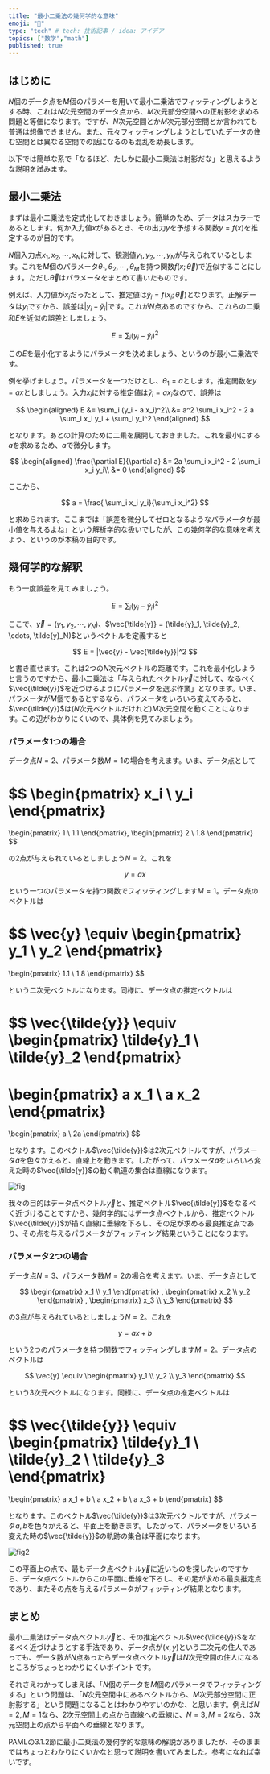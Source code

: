 ```yaml
---
title: "最小二乗法の幾何学的な意味"
emoji: "🤖"
type: "tech" # tech: 技術記事 / idea: アイデア
topics: ["数学","math"]
published: true
---
```


## はじめに

$N$個のデータ点を$M$個のパラメーを用いて最小二乗法でフィッティングしようとする時、これは$N$次元空間のデータ点から、$M$次元部分空間への正射影を求める問題と等価になります。ですが、$N$次元空間とか$M$次元部分空間とか言われても普通は想像できません。また、元々フィッティングしようとしていたデータの住む空間とは異なる空間での話になるのも混乱を助長します。

以下では簡単な系で「なるほど、たしかに最小二乗法は射影だな」と思えるような説明を試みます。

## 最小二乗法

まずは最小二乗法を定式化しておきましょう。簡単のため、データはスカラーであるとします。何か入力値$x$があるとき、その出力$y$を予想する関数$y = f(x)$を推定するのが目的です。

$N$個入力点$x_1, x_2, \cdots, x_N$に対して、観測値$y_1, y_2, \cdots, y_N$が与えられているとします。これを$M$個のパラメータ$\theta_1, \theta_2, \cdots, \theta_M$を持つ関数$f(x; \vec{\theta})$で近似することにします。ただし$\vec{\theta}$はパラメータをまとめて書いたものです。

例えば、入力値が$x_i$だったとして、推定値は$\tilde{y}_i = f(x_i; \vec{\theta})$となります。正解データは$y_i$ですから、誤差は$|y_i - \tilde{y}_i|$です。これが$N$点あるのですから、これらの二乗和$E$を近似の誤差としましょう。

$$
E = \sum_i (y_i - \tilde{y}_i)^2
$$

この$E$を最小化するようにパラメータを決めましょう、というのが最小二乗法です。

例を挙げましょう。パラメータを一つだけとし、$\theta_1 = a$とします。推定関数を$y = ax$としましょう。入力$x_i$に対する推定値は$\tilde{y}_i = a x_i$なので、誤差は

$$
\begin{aligned}
E &= \sum_i (y_i - a x_i)^2\\
&= a^2 \sum_i  x_i^2 - 2 a \sum_i x_i y_i + \sum_i y_i^2
\end{aligned}
$$

となります。あとの計算のために二乗を展開しておきました。これを最小にする$a$を求めるため、$a$で微分します。

$$
\begin{aligned}
\frac{\partial E}{\partial a} &=  2a \sum_i  x_i^2 - 2 \sum_i x_i y_i\\
&= 0
\end{aligned}
$$

ここから、

$$
a = \frac{ \sum_i x_i y_i}{\sum_i  x_i^2}
$$

と求められます。ここまでは「誤差を微分してゼロとなるようなパラメータが最小値を与えるよね」という解析学的な扱いでしたが、この幾何学的な意味を考えよう、というのが本稿の目的です。

## 幾何学的な解釈

もう一度誤差を見てみましょう。

$$
E = \sum_i (y_i - \tilde{y}_i)^2
$$

ここで、$\vec{y} = (y_1, y_2, \cdots, y_N)$、$\vec{\tilde{y}} = (\tilde{y}_1, \tilde{y}_2, \cdots, \tilde{y}_N)$というベクトルを定義すると

$$
E = |\vec{y} - \vec{\tilde{y}}|^2
$$

と書き直せます。これは2つの$N$次元ベクトルの距離です。これを最小化しようと言うのですから、最小二乗法は「与えられたベクトル$\vec{y}$に対して、なるべく$\vec{\tilde{y}}$を近づけるようにパラメータを選ぶ作業」となります。いま、パラメータが$M$個であるとするなら、パラメータをいろいろ変えてみると、$\vec{\tilde{y}}$は($N$次元ベクトルだけれど)$M$次元空間を動くことになります。この辺がわかりにくいので、具体例を見てみましょう。

### パラメータ1つの場合

データ点$N=2$、パラメータ数$M=1$の場合を考えます。いま、データ点として

$$
\begin{pmatrix}
x_i \\ y_i
\end{pmatrix}
=
\begin{pmatrix}
1 \\ 1.1
\end{pmatrix},
\begin{pmatrix}
2 \\ 1.8
\end{pmatrix}
$$

の2点が与えられているとしましょう$N=2$。これを

$$
y = a x
$$

という一つのパラメータを持つ関数でフィッティングします$M=1$。データ点のベクトルは

$$
\vec{y} \equiv
\begin{pmatrix}
y_1 \\ y_2
\end{pmatrix}
=
\begin{pmatrix}
1.1 \\ 1.8
\end{pmatrix}
$$

という二次元ベクトルになります。同様に、データ点の推定ベクトルは

$$
\vec{\tilde{y}} \equiv
\begin{pmatrix}
\tilde{y}_1 \\ \tilde{y}_2
\end{pmatrix}
=
\begin{pmatrix}
a x_1 \\ a x_2
\end{pmatrix}
=
\begin{pmatrix}
a \\ 2a
\end{pmatrix}
$$

となります。このベクトル$\vec{\tilde{y}}$は2次元ベクトルですが、パラメータ$a$を色々かえると、直線上を動きます。したがって、パラメータ$a$をいろいろ変えた時の$\vec{\tilde{y}}$の動く軌道の集合は直線になります。

![fig](/images/least_squares_method2/param1.png)

我々の目的はデータ点ベクトル$\vec{y}$と、推定ベクトル$\vec{\tilde{y}}$をなるべく近づけることですから、幾何学的にはデータ点ベクトルから、推定ベクトル$\vec{\tilde{y}}$が描く直線に垂線を下ろし、その足が求める最良推定点であり、その点を与えるパラメータがフィッティング結果ということになります。

### パラメータ2つの場合

データ点$N=3$、パラメータ数$M=2$の場合を考えます。いま、データ点として

$$
\begin{pmatrix}
x_1 \\ y_1
\end{pmatrix}
,
\begin{pmatrix}
x_2 \\ y_2
\end{pmatrix}
,
\begin{pmatrix}
x_3 \\ y_3
\end{pmatrix}
$$

の3点が与えられているとしましょう$N=2$。これを

$$
y = a x + b
$$

という2つのパラメータを持つ関数でフィッティングします$M=2$。データ点のベクトルは

$$
\vec{y} \equiv
\begin{pmatrix}
y_1 \\ y_2 \\ y_3
\end{pmatrix}
$$

という3次元ベクトルになります。同様に、データ点の推定ベクトルは

$$
\vec{\tilde{y}} \equiv
\begin{pmatrix}
\tilde{y}_1 \\ \tilde{y}_2 \\ \tilde{y}_3 
\end{pmatrix}
=
\begin{pmatrix}
a x_1 + b \\ a x_2 + b \\ a x_3 + b
\end{pmatrix}
$$

となります。このベクトル$\vec{\tilde{y}}$は3次元ベクトルですが、パラメータ$a,b$を色々かえると、平面上を動きます。したがって、パラメータをいろいろ変えた時の$\vec{\tilde{y}}$の軌跡の集合は平面になります。

![fig2](/images/least_squares_method2/param2.png)

この平面上の点で、最もデータ点ベクトル$\vec{y}$に近いものを探したいのですから、データ点ベクトルからこの平面に垂線を下ろし、その足が求める最良推定点であり、またその点を与えるパラメータがフィッティング結果となります。

## まとめ

最小二乗法はデータ点ベクトル$\vec{y}$と、その推定ベクトル$\vec{\tilde{y}}$をなるべく近づけようとする手法であり、データ点が$(x, y)$という二次元の住人であっても、データ数が$N$点あったらデータ点ベクトル$\vec{y}$は$N$次元空間の住人になるところがちょっとわかりにくいポイントです。

それさえわかってしまえば、「$N$個のデータを$M$個のパラメータでフィッティングする」という問題は、「$N$次元空間中にあるベクトルから、$M$次元部分空間に正射影する」という問題になることはわかりやすいのかな、と思います。例えば$N=2, M=1$なら、2次元空間上の点から直線への垂線に、$N=3, M=2$なら、3次元空間上の点から平面への垂線となります。


PAMLの3.1.2節に最小二乗法の幾何学的な意味の解説がありましたが、そのままではちょっとわかりにくいかなと思って説明を書いてみました。参考になれば幸いです。
